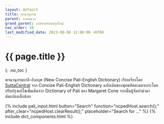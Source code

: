 ```yaml
---
layout: default
title: พจนานุกรม
parent: ภาคผนวก
grand_parent: บาลีสำหรับคนรุ่นใหม่
nav_order: 10
last_modified_date: 2023-08-08 12:00:00 +0700
---
```


# {{ page.title }}
{: .no_toc }

พจนานุกรมบาลี-อังกฤษ (New Concise Pali-English Dictionary) เรียบเรียงโดย [SuttaCentral](https://suttacentral.net) จาก Concise Pali-English Dictionary ฉบับเดิมของพุทธทัตตะมหาเถระโดยปรับปรุงแก้ไขเพิ่มเติมจาก Dictionary of Pali ของ Margaret Cone จากนั้นผู้จัดทำนำมาดัดแปลงเล็กน้อย

{% include pali_input.html button="Search" function="ncpedHost.search();" after_clear="ncpedHost.clearResult();" placeholder="Search for ..." %}
{% include dict_components.html %}
<script src="{{ site.jsassets_url }}/bcutil.js"></script>
<script src="{{ site.jsassets_url }}/ncpedhost.js"></script>
<script src="{{ site.jsassets_url }}/ncped.js"></script>
<script>
ncped.url = "{{ site.ncped_url }}";
ncped.util = bcUtil;
ncpedHost.util = bcUtil;
ncpedHost.dict = ncped;
ncpedHost.blockquote_class = "remark";
ncpedHost.paliInput = paliInput;
</script>
